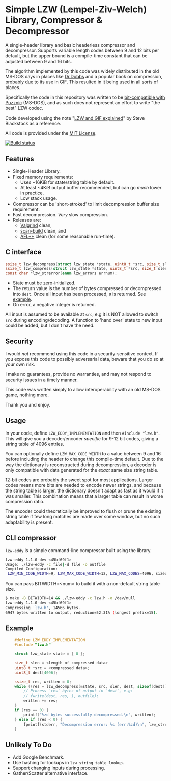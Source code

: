
# Simple LZW (Lempel-Ziv-Welch) Library, Compressor & Decompressor

A single-header library and basic headerless compressor and decompressor. Supports variable length codes
between 9 and 12 bits per default, but the upper bound is a compile-time constant that can be adjusted between
9 and 16 bits.

The algorithm implemented by this code was widely distributed in the old MS-DOS days in places
like [Dr.Dobbs](https://marknelson.us/posts/1989/10/01/lzw-data-compression.html) and a popular book on compression,
probably due to its use in GIF. This resulted in it being used in all sorts of places.

Specifically the code in this repository was written to be [bit-compatible with Puzznic](https://www.giantbomb.com/profile/eloj/blog/technical-notes-on-the-level-format-of-puzznic-for/114881/) (MS-DOS),
and as such does not represent an effort to write "the best" LZW codec.

Code developed using the note "[LZW and GIF explained](https://www.eecis.udel.edu/~amer/CISC651/lzw.and.gif.explained.html)"
by Steve Blackstock as a reference.

All code is provided under the [MIT License](LICENSE).

[![Build status](https://github.com/eloj/lzw-eddy/workflows/build/badge.svg)](https://github.com/eloj/lzw-eddy/actions/workflows/c-cpp.yml)

## Features

* Single-Header Library.
* Fixed memory requirements:
	* Uses ~16KiB for state/string table by default.
	* At least ~4KiB output buffer recommended, but can go _much_ lower in practice.
	* Low stack usage.
* Compressor can be 'short-stroked' to limit decompression buffer size requirement.
* Fast decompression. _Very_ slow compression.
* Releases are:
	* [Valgrind](https://valgrind.org/) clean,
	* [scan-build](https://clang-analyzer.llvm.org/scan-build.html) clean, and
	* [AFL++](https://aflplus.plus/) clean (for some reasonable run-time).

## C interface

```c
ssize_t lzw_decompress(struct lzw_state *state, uint8_t *src, size_t slen, uint8_t *dest, size_t dlen);
ssize_t lzw_compress(struct lzw_state *state, uint8_t *src, size_t slen, uint8_t *dest, size_t dlen);
const char *lzw_strerror(enum lzw_errors errnum);
```

* State must be zero-initialized.
* The return value is the number of bytes compressed or decompressed into `dest`. Once all input has been processed, `0` is returned. See [example](#example).
* On error, a negative integer is returned.

All input is assumed to be available at `src`; e.g it is NOT allowed to switch `src` during encoding/decoding. A function
to 'hand over' state to new input could be added, but I don't have the need.

## Security

I would _not_ recommend using this code in a security-sensitive context. If you expose this code
to possibly adversarial data, beware that you do so at your own risk.

I make no guarantees, provide no warranties, and may not respond to security issues in a timely manner.

This code was written simply to allow interoperability with an old MS-DOS game, nothing more.

Thank you and enjoy.

## Usage

In your code, define `LZW_EDDY_IMPLEMENTATION` and then `#include "lzw.h"`. This will give you a decoder/encoder _specific_
for 9-12 bit codes, giving a string table of 4096 entries.

You can optionally define `LZW_MAX_CODE_WIDTH` to a value between 9 and 16 before including the header to
change this compile-time default. Due to the way the dictionary is reconstructed during decompression,
a decoder is only compatible with data generated for the _exact_ same size string table.

12-bit codes are probably the sweet spot for most applications. Larger codes means more bits are needed to
encode newer strings, and because the string table is larger, the dictionary doesn't adapt as fast as it
would if it was smaller. This combination means that a larger table can result in worse compression ratio.

The encoder could theoretically be improved to flush or prune the existing string table if few long matches are made over
some window, but no such adaptability is present.

## CLI compressor

`lzw-eddy` is a simple command-line compressor built using the library.

```bash
lzw-eddy 1.1.0-dev <45bf69f1>
Usage: ./lzw-eddy -c file|-d file -o outfile
Compiled Configuration:
 LZW_MIN_CODE_WIDTH=9, LZW_MAX_CODE_WIDTH=12, LZW_MAX_CODES=4096, sizeof(lzw_state)=16440
```

You can pass BITWIDTH=\<num\> to build it with a non-default string table size.

```bash
$ make -B BITWIDTH=14 && ./lzw-eddy -c lzw.h -o /dev/null
lzw-eddy 1.1.0-dev <45bf69f1>
Compressing 'lzw.h', 14566 bytes.
6947 bytes written to output, reduction=52.31% (longest prefix=15).
```

## Example

```c
	#define LZW_EDDY_IMPLEMENTATION
	#include "lzw.h"

	struct lzw_state state = { 0 };

	size_t slen = <length of compressed data>
	uint8_t *src = <compressed data>;
	uint8_t dest[4096];

	ssize_t res, written = 0;
	while ((res = lzw_decompress(&state, src, slen, dest, sizeof(dest))) > 0) {
		// Process `res` bytes of output in `dest`, e.g:
		// fwrite(dest, res, 1, outfile);
		written += res;
	}
	if (res == 0) {
		printf("%zd bytes successfully decompressed.\n", written);
	} else if (res < 0) {
		fprintf(stderr, "Decompression error: %s (err:%zd)\n", lzw_strerror(res), res);
	}
```

## Unlikely To Do

* Add Google Benchmark.
* Use hashing for lookups in `lzw_string_table_lookup`.
* Support changing inputs during processing.
* Gather/Scatter alternative interface.
